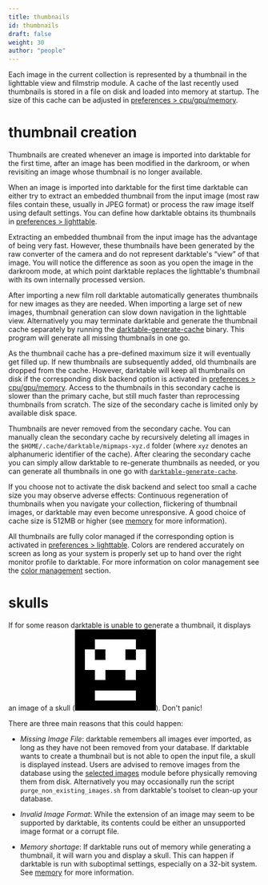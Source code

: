 ```yaml
---
title: thumbnails
id: thumbnails
draft: false
weight: 30
author: "people"
---
```


Each image in the current collection is represented by a thumbnail in the lighttable view and filmstrip module. A cache of the last recently used thumbnails is stored in a file on disk and loaded into memory at startup. The size of this cache can be adjusted in [preferences > cpu/gpu/memory](../../../preferences-settings/cpu-gpu-memory.md).

# thumbnail creation

Thumbnails are created whenever an image is imported into darktable for the first time, after an image has been modified in the darkroom, or when revisiting an image whose thumbnail is no longer available.

When an image is imported into darktable for the first time darktable can either try to extract an embedded thumbnail from the input image (most raw files contain these, usually in JPEG format) or process the raw image itself using default settings. You can define how darktable obtains its thumbnails in [preferences > lighttable](../../../preferences-settings/lighttable.md).

Extracting an embedded thumbnail from the input image has the advantage of being very fast. However, these thumbnails have been generated by the raw converter of the camera and do not represent darktable's “view” of that image. You will notice the difference as soon as you open the image in the darkroom mode, at which point darktable replaces the lighttable's thumbnail with its own internally processed version.

After importing a new film roll darktable automatically generates thumbnails for new images as they are needed. When importing a large set of new images, thumbnail generation can slow down navigation in the lighttable view. Alternatively you may terminate darktable and generate the thumbnail cache separately by running the [darktable-generate-cache](../../special-topics/program-invocation/darktable-generate-cache.md) binary. This program will generate all missing thumbnails in one go.

As the thumbnail cache has a pre-defined maximum size it will eventually get filled up. If new thumbnails are subsequently added, old thumbnails are dropped from the cache. However, darktable will keep all thumbnails on disk if the corresponding disk backend option is activated in [preferences > cpu/gpu/memory](../../../preferences-settings/cpu-gpu-memory.md). Access to the thumbnails in this secondary cache is slower than the primary cache, but still much faster than reprocessing thumbnails from scratch. The size of the secondary cache is limited only by available disk space.

Thumbnails are never removed from the secondary cache. You can manually clean the secondary cache by recursively deleting all images in the `$HOME/.cache/darktable/mipmaps-xyz.d` folder (where `xyz` denotes an alphanumeric identifier of the cache). After clearing the secondary cache you can simply allow darktable to re-generate thumbnails as needed, or you can generate all thumbnails in one go with [`darktable-generate-cache`](../../special-topics/program-invocation/darktable-generate-cache.md).

If you choose not to activate the disk backend and select too small a cache size you may observe adverse effects: Continuous regeneration of thumbnails when you navigate your collection, flickering of thumbnail images, or darktable may even become unresponsive. A good choice of cache size is 512MB or higher (see [memory](../../../special-topics/memory.md) for more information).

All thumbnails are fully color managed if the corresponding option is activated in [preferences > lighttable](../../../preferences-settings/lighttable.md). Colors are rendered accurately on screen as long as your system is properly set up to hand over the right monitor profile to darktable. For more information on color management see the [color management](../../../special-topics/color-management/_index.md) section.

# skulls

If for some reason darktable is unable to generate a thumbnail, it displays an image of a skull (![skull icon](./thumbnails/skull.png#icon)). Don't panic!
	
There are three main reasons that this could happen:

- _Missing Image File_: darktable remembers all images ever imported, as long as they have not been removed from your database. If darktable wants to create a thumbnail but is not able to open the input file, a skull is displayed instead. Users are advised to remove images from the database using the [selected images](../../../module-reference/utility-modules/lighttable/selected-image.md) module before physically removing them from disk. Alternatively you may occasionally run the script `purge_non_existing_images.sh` from darktable's toolset to clean-up your database.

- _Invalid Image Format_: While the extension of an image may seem to be supported by darktable, its contents could be either an unsupported image format or a corrupt file. 

- _Memory shortage_: If darktable runs out of memory while generating a thumbnail, it will warn you and display a skull. This can happen if darktable is run with suboptimal settings, especially on a 32-bit system. See [memory](../../../special-topics/memory.md) for more information.
